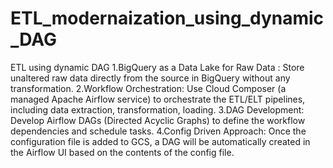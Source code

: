 # ETL_modernaization_using_dynamic_DAG
ETL using dynamic DAG
1.BigQuery as a Data Lake for Raw Data : Store unaltered raw data directly from the source in BigQuery without any transformation.
2.Workflow Orchestration: Use Cloud Composer (a managed Apache Airflow service) to orchestrate the ETL/ELT pipelines, including data extraction, transformation, loading.
3.DAG Development: Develop Airflow DAGs (Directed Acyclic Graphs) to define the workflow dependencies and schedule tasks.
4.Config Driven Approach: Once the configuration file is added to GCS, a DAG will be automatically created in the Airflow UI based on the       contents of the config file.